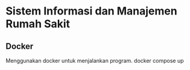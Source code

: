 # Sistem Informasi dan Manajemen Rumah Sakit

## Docker
Menggunakan docker untuk menjalankan program.
docker compose up
